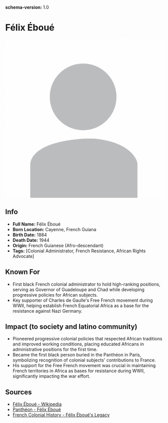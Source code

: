 **schema-version:** 1.0
# Félix Éboué

![image description](images/person-image-template.png)

## Info
- **Full Name:** Félix Éboué
- **Born Location:** Cayenne, French Guiana
- **Birth Date:** 1884
- **Death Date:** 1944
- **Origin:** French Guianese (Afro-descendant)  
- **Tags:** [Colonial Administrator, French Resistance, African Rights Advocate]

## Known For
- First black French colonial administrator to hold high-ranking positions, serving as Governor of Guadeloupe and Chad while developing progressive policies for African subjects.
- Key supporter of Charles de Gaulle's Free French movement during WWII, helping establish French Equatorial Africa as a base for the resistance against Nazi Germany.

## Impact (to society and latino community)
- Pioneered progressive colonial policies that respected African traditions and improved working conditions, placing educated Africans in administrative positions for the first time.
- Became the first black person buried in the Panthéon in Paris, symbolizing recognition of colonial subjects' contributions to France.
- His support for the Free French movement was crucial in maintaining French territories in Africa as bases for resistance during WWII, significantly impacting the war effort.

## Sources
- [Félix Éboué - Wikipedia](https://en.wikipedia.org/wiki/F%C3%A9lix_%C3%89bou%C3%A9)
- [Panthéon - Félix Éboué](https://www.paris-pantheon.fr/en/felix-eboue)
- [French Colonial History - Félix Éboué's Legacy](https://www.britannica.com/biography/Felix-Eboue)